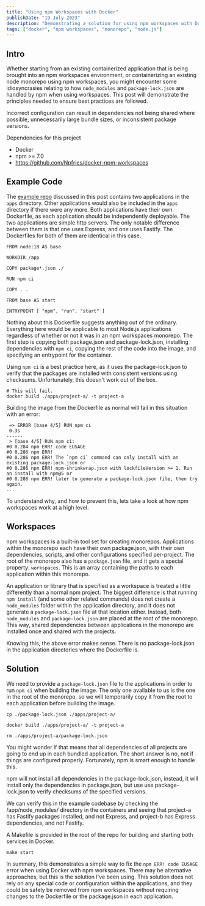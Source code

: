 ```yaml
---
title: "Using npm Workspaces with Docker"
publishDate: "19 July 2023"
description: "Demonstrating a solution for using npm workspaces with Docker."
tags: ["docker", "npm workspaces", "monorepo", "node.js"]
---
```


## Intro

Whether starting from an existing containerized application that is being brought into an npm workspaces environment, or containerizing an existing node monorepo using npm workspaces, you might encounter some idiosyncrasies relating to how `node_modules` and `package-lock.json` are handled by npm when using workspaces. This post will demonstrate the principles needed to ensure best practices are followed.

Incorrect configuration can result in dependencies not being shared where possible, unnecessarily large bundle sizes, or inconsistent package versions.

Dependencies for this project

- Docker
- npm >= 7.0
- https://github.com/Npfries/docker-npm-workspaces

## Example Code

The [example repo](https://github.com/Npfries/docker-npm-workspaces) discussed in this post contains two applications in the `apps` directory. Other applications would also be included in the `apps` directory if there were any more. Both applications have their own Dockerfile, as each application should be independently deployable. The two applications are simple http servers. The only notable difference between them is that one uses Express, and one uses Fastify. The Dockerfiles for both of them are identical in this case.

```
FROM node:18 AS base

WORKDIR /app

COPY package*.json ./

RUN npm ci

COPY . .

FROM base AS start

ENTRYPOINT [ "npm", "run", "start" ]
```

Nothing about this Dockerfile suggests anything out of the ordinary. Everything here would be applicable to most Node.js applications regardless of whether or not it was in an npm workspaces monorepo. The first step is copying both package.json and package-lock.json, installing dependencies with `npm ci`, copying the rest of the code into the image, and specifying an entrypoint for the container.

Using `npm ci` is a best practice here, as it uses the package-lock.json to verify that the packages are installed with consistent versions using checksums. Unfortunately, this doesn't work out of the box.

```
# This will fail.
docker build ./apps/project-a/ -t project-a
```

Building the image from the Dockerfile as normal will fail in this situation with an error:

```
 => ERROR [base 4/5] RUN npm ci
 0.3s
------
 > [base 4/5] RUN npm ci:
#0 0.284 npm ERR! code EUSAGE
#0 0.286 npm ERR!
#0 0.286 npm ERR! The `npm ci` command can only install with an existing package-lock.json or
#0 0.286 npm ERR! npm-shrinkwrap.json with lockfileVersion >= 1. Run an install with npm@5 or
#0 0.286 npm ERR! later to generate a package-lock.json file, then try again.
...
```

To understand why, and how to prevent this, lets take a look at how npm workspaces work at a high level.

## Workspaces

npm workspaces is a built-in tool set for creating monorepos. Applications within the monorepo each have their own package.json, with their own dependencies, scripts, and other configurations specified per-project. The root of the monorepo also has a `package.json` file, and it gets a special property: `workspaces`. This is an array containing the paths to each application within this monorepo.

An application or library that is specified as a workspace is treated a little differently than a normal npm project. The biggest difference is that running `npm install` (and some other related commands) does not create a `node_modules` folder within the application directory, and it does not generate a `package-lock.json` file at that location either. Instead, both `node_modules` and `package-lock.json` are placed at the root of the monorepo. This way, shared dependencies between applications in the monorepo are installed once and shared with the projects.

Knowing this, the above error makes sense. There is no package-lock.json in the application directories where the Dockerfile is.

## Solution

We need to provide a `package-lock.json` file to the applications in order to run `npm ci` when building the image. The only one available to us is the one in the root of the monorepo, so we will temporarily copy it from the root to each application before building the image.

```
cp ./package-lock.json ./apps/project-a/

docker build ./apps/project-a/ -t project-a

rm ./apps/project-a/package-lock.json
```

You might wonder if that means that all dependencies of all projects are going to end up in each bundled application. The short answer is no, not if things are configured properly. Fortunately, npm is smart enough to handle this.

npm will not install all dependencies in the package-lock.json, instead, it will install only the dependencies in package.json, but use use package-lock.json to verify checksums of the specified versions.

We can verify this in the example codebase by checking the /app/node_modules/ directory in the containers and seeing that project-a has Fastify packages installed, and not Express, and project-b has Express dependencies, and not Fastify.

A Makefile is provided in the root of the repo for building and starting both services in Docker.

```
make start
```

In summary, this demonstrates a simple way to fix the `npm ERR! code EUSAGE` error when using Docker with npm workspaces. There may be alternative approaches, but this is the solution I've been using. This solution does not rely on any special code or configuration within the applications, and they could be safely be removed from npm workspaces without requiring changes to the Dockerfile or the package.json in each application.
